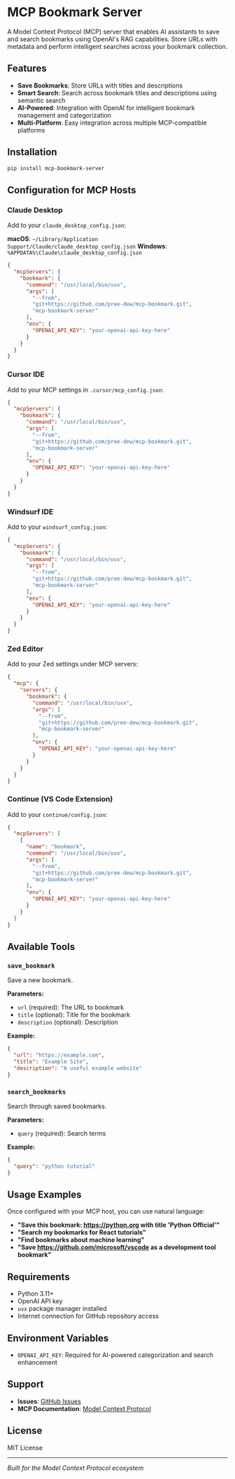 # MCP Bookmark Server

A Model Context Protocol (MCP) server that enables AI assistants to save and search bookmarks using OpenAI's RAG capabilities. Store URLs with metadata and perform intelligent searches across your bookmark collection.

## Features

- **Save Bookmarks**: Store URLs with titles and descriptions
- **Smart Search**: Search across bookmark titles and descriptions using semantic search
- **AI-Powered**: Integration with OpenAI for intelligent bookmark management and categorization
- **Multi-Platform**: Easy integration across multiple MCP-compatible platforms

## Installation

```bash
pip install mcp-bookmark-server
```

## Configuration for MCP Hosts

### Claude Desktop

Add to your `claude_desktop_config.json`:

**macOS**: `~/Library/Application Support/Claude/claude_desktop_config.json`
**Windows**: `%APPDATA%\Claude\claude_desktop_config.json`

```json
{
  "mcpServers": {
    "bookmark": {
      "command": "/usr/local/bin/uvx",
      "args": [
        "--from",
        "git+https://github.com/pree-dew/mcp-bookmark.git",
        "mcp-bookmark-server"
      ],
      "env": {
        "OPENAI_API_KEY": "your-openai-api-key-here"
      }
    }
  }
}
```

### Cursor IDE

Add to your MCP settings in `.cursor/mcp_config.json`:

```json
{
  "mcpServers": {
    "bookmark": {
      "command": "/usr/local/bin/uvx",
      "args": [
        "--from",
        "git+https://github.com/pree-dew/mcp-bookmark.git",
        "mcp-bookmark-server"
      ],
      "env": {
        "OPENAI_API_KEY": "your-openai-api-key-here"
      }
    }
  }
}
```

### Windsurf IDE

Add to your `windsurf_config.json`:

```json
{
  "mcpServers": {
    "bookmark": {
      "command": "/usr/local/bin/uvx",
      "args": [
        "--from",
        "git+https://github.com/pree-dew/mcp-bookmark.git",
        "mcp-bookmark-server"
      ],
      "env": {
        "OPENAI_API_KEY": "your-openai-api-key-here"
      }
    }
  }
}
```

### Zed Editor

Add to your Zed settings under MCP servers:

```json
{
  "mcp": {
    "servers": {
      "bookmark": {
        "command": "/usr/local/bin/uvx",
        "args": [
          "--from",
          "git+https://github.com/pree-dew/mcp-bookmark.git",
          "mcp-bookmark-server"
        ],
        "env": {
          "OPENAI_API_KEY": "your-openai-api-key-here"
        }
      }
    }
  }
}
```

### Continue (VS Code Extension)

Add to your `continue/config.json`:

```json
{
  "mcpServers": [
    {
      "name": "bookmark",
      "command": "/usr/local/bin/uvx",
      "args": [
        "--from",
        "git+https://github.com/pree-dew/mcp-bookmark.git",
        "mcp-bookmark-server"
      ],
      "env": {
        "OPENAI_API_KEY": "your-openai-api-key-here"
      }
    }
  ]
}
```

## Available Tools

### `save_bookmark`
Save a new bookmark.

**Parameters:**
- `url` (required): The URL to bookmark
- `title` (optional): Title for the bookmark
- `description` (optional): Description

**Example:**
```json
{
  "url": "https://example.com",
  "title": "Example Site",
  "description": "A useful example website"
}
```

### `search_bookmarks`
Search through saved bookmarks.

**Parameters:**
- `query` (required): Search terms

**Example:**
```json
{
  "query": "python tutorial"
}
```

## Usage Examples

Once configured with your MCP host, you can use natural language:

- **"Save this bookmark: https://python.org with title 'Python Official'"**
- **"Search my bookmarks for React tutorials"**
- **"Find bookmarks about machine learning"**
- **"Save https://github.com/microsoft/vscode as a development tool bookmark"**

## Requirements

- Python 3.11+
- OpenAI API key
- `uvx` package manager installed
- Internet connection for GitHub repository access

## Environment Variables

- `OPENAI_API_KEY`: Required for AI-powered categorization and search enhancement

## Support

- **Issues**: [GitHub Issues](https://github.com/pree-dew/mcp-bookmark/issues)
- **MCP Documentation**: [Model Context Protocol](https://modelcontextprotocol.io/)

## License

MIT License

---

*Built for the Model Context Protocol ecosystem*
